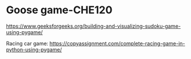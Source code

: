 # Goose game-CHE120

https://www.geeksforgeeks.org/building-and-visualizing-sudoku-game-using-pygame/

Racing car game: https://copyassignment.com/complete-racing-game-in-python-using-pygame/
